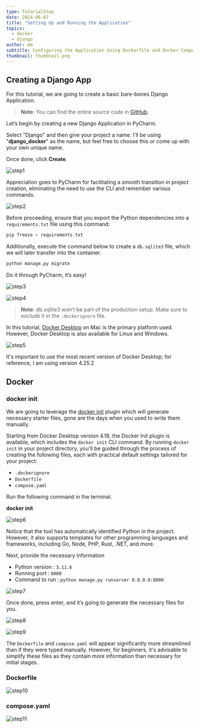 ```yaml
---
type: TutorialStep
date: 2024-06-07
title: "Setting Up and Running the Application"
topics:
  - docker
  - django
author: mm
subtitle: Configuring the Application Using Dockerfile and Docker Compose
thumbnail: thumbnail.png
---
```


## Creating a Django App

For this tutorial, we are going to create a basic bare-bones Django Application.

> **Note**: You can find the entire source code in [GitHub](https://github.com/mukulmantosh/dockerizing_django).

Let’s begin by creating a new Django Application in PyCharm.

Select "Django" and then give your project a name. I'll be using "**django_docker**" as the name, but feel free to choose this or come up with your own unique name.

Once done, click **Create**.

![step1](./images/1.png)

Appreciation goes to PyCharm for facilitating a smooth transition in project creation, eliminating the need to use the CLI and remember various commands.

![step2](./images/2.png)

Before proceeding, ensure that you export the Python dependencies into a `requirements.txt` file using this command:

```bash
pip freeze > requirements.txt
```

Additionally, execute the command below to create a `db.sqlite3` file, which we will later transfer into the container.

```bash
python manage.py migrate
```

Do it through PyCharm, it’s easy!

![step3](./images/managepy.png)

![step4](./images/migrate.png)

> **Note**: db.sqlite3 won’t be part of the production setup. Make sure to exclude it in the `.dockerignore` file.

In this tutorial, [Docker Desktop](https://www.docker.com/products/docker-desktop/) on Mac is the primary platform used. However, Docker Desktop is also available for Linux and Windows.

![step5](./images/docker-desktop-hero-v2.png)

It's important to use the most recent version of Docker Desktop; for reference, I am using version 4.25.2

## Docker

### docker init

We are going to leverage the [docker init](https://docs.docker.com/reference/cli/docker/init/) plugin which will generate necessary starter files, gone are the days when you used to write them manually.

Starting from Docker Desktop version 4.18, the Docker Init plugin is available, which includes the `docker init` CLI command. By running `docker init` in your project directory, you'll be guided through the process of creating the following files, each with practical default settings tailored for your project:

- `.dockerignore`
- `Dockerfile`
- `compose.yaml`

Run the following command in the terminal.

**docker init**

![step6](./images/dockerinit.png)

Notice that the tool has automatically identified Python in the project. However, it also supports templates for other programming languages and frameworks, including Go, Node, PHP, Rust, .NET, and more.

Next, provide the necessary information

- Python version : `3.11.6`
- Running port : `8000`
- Command to run : `python manage.py runserver 0.0.0.0:8000`

![step7](./images/5.png)

Once done, press enter, and it’s going to generate the necessary files for you.

![step8](./images/6.png)

![step9](./images/projectfiles.png)

The `Dockerfile` and `compose.yaml` will appear significantly more streamlined than if they were typed manually. However, for beginners, it's advisable to simplify these files as they contain more information than necessary for initial stages.

### Dockerfile

![step10](./images/7.png)

### compose.yaml

![step11](./images/8.png)
